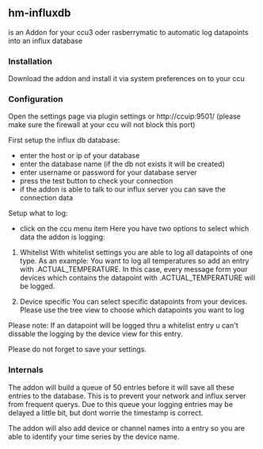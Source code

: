 ## hm-influxdb
is an Addon for your ccu3 oder rasberrymatic to automatic log datapoints into an influx database

### Installation
Download the addon and install it via system preferences on to your ccu

### Configuration

Open the settings page via plugin settings or http://ccuip:9501/ (please make sure the firewall at your ccu will not block this port)

First setup the influx db database:
* enter the host or ip of your database
* enter the database name (if the db not exists it will be created)
* enter username or password for your database server
* press the test button to check your connection
* if the addon is able to talk to our influx server you can save the connection data

Setup what to log:
* click on the ccu menu item
Here you have two options to select which data the addon is logging:

1. Whitelist
With whitelist settings you are able to log all datapoints of one type. As an example: You want to log all temperatures so add an entry with .ACTUAL_TEMPERATURE.
In this case, every message form your devices which contains the datapoint with .ACTUAL_TEMPERATURE will be logged.

2. Device specific
You can select specific datapoints from your devices. Please use the tree view to choose which datapoints you want to log


Please note: If an datapoint will be logged thru a whitelist entry u can't dissable the logging by the device view for this entry.

Please do not forget to save your settings.



### Internals

The addon will build a queue of 50 entries before it will save all these entries to the database. This is to prevent your network and influx server from frequent querys.
Due to this queue your logging entries may be delayed a little bit, but dont worrie the timestamp is correct.

The addon will also add device or channel names into a entry so you are able to identify your time series by the device name.



